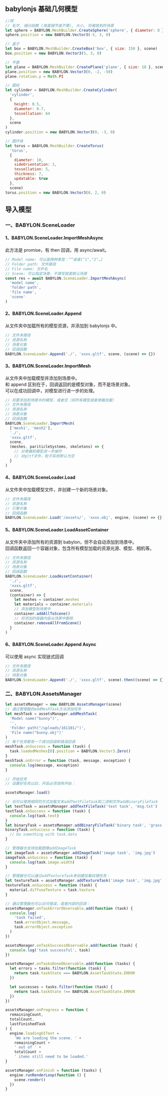 ## babylonjs 基础几何模型

```javascript
//球
// 名字, 细分段数 (高度细节或不需), 大小, 将被放到的场景
let sphere = BABYLON.MeshBuilder.CreateSphere('sphere', { diameter: 8 }, scene)
sphere.position = new BABYLON.Vector3(-5, 3, 0)
```

```javascript
// 盒子
let box = BABYLON.MeshBuilder.CreateBox('box', { size: 150 }, scene)
box.position = new BABYLON.Vector3(5, 3, 0)
```

```javascript
// 平面
let plane = BABYLON.MeshBuilder.CreatePlane('plane', { size: 10 }, scene)
plane.position = new BABYLON.Vector3(0, -2, -50)
plane.rotation.y = Math.PI
```

```javascript
// 圆柱
let cylinder = BABYLON.MeshBuilder.CreateCylinder(
  'cylinder',
  {
    height: 0.5,
    diameter: 0.7,
    tessellation: 64
  },
  scene
)
cylinder.position = new BABYLON.Vector3(0, -3, 0)
```

```javascript
// 圆环体
let torus = BABYLON.MeshBuilder.CreateTorus(
  'torus',
  {
    diameter: 10,
    sideOrientation: 2,
    tessellation: 5,
    thickness: 7,
    updatable: true
  }, 
  scene)
torus.position = new BABYLON.Vector3(0, 2, 0)
```

## 导入模型

### 一、BABYLON.SceneLoader

#### 1、BABYLON.SceneLoader.ImportMeshAsync

此方法是 promise，有 then 回调，用 async/await。

```javascript
// Model name: 可以是两种类型：“”或者["1","2"…]
// Folder path: 文件路径
// File name: 文件名
// Scene: 可以指定场景，不填写就是默认场景
const res = await BABYLON.SceneLoader.ImportMeshAsync(
  'model name',
  'folder path',
  'file name',
  'scene'
)
```

#### 2、BABYLON.SceneLoader.Append

从文件夹中加载所有的模型资源，并添加到 babylonjs 中。

```javascript
// 文件夹路径
// 资源名称
// 场景对象
// 回调函数
BABYLON.SceneLoader.Append('./', 'xxxx.gltf', scene, (scene) => {})
```

#### 3、BABYLON.SceneLoader.ImportMesh

从文件夹中加载模型并添加到场景中。  
和 append 区别在于，回调返回的是模型对象，而不是场景对象。  
可以在成功回调中，对模型进行进一步的处理。

```javascript
// 将要添加到场景中的模型，或者空（将所有模型或者骨骼加载）
// 文件夹路径
// 资源名称
// 场景对象
// 回调函数
BABYLON.SceneLoader.ImportMesh(
  ['mesh1', 'mesh2'],
  './',
  'xxxx.gltf',
  scene,
  (meshes, pariticleSystems, skeletons) => {
    // 对骨骼和模型进一步操作
    // 对gltf文件，粒子系统默认为空
  }
)
```

#### 4、BABYLON.SceneLoader.Load

从文件夹中加载模型文件，并创建一个新的场景对象。

```javascript
// 文件夹路径
// 资源名称
// 引擎对象
// 回调函数
BABYLON.SceneLoader.Load('/assets/', 'xxxx.obj', engine, (scene) => {})
```

#### 5、BABYLON.SceneLoader.LoadAssetContainer

从文件夹中添加所有的资源到 babylon，但不会自动添加到场景中。  
回调函数返回一个容器对象，包含所有模型加载的资源光源、模型、相机等。

```javascript
// 文件夹路径
// 资源名称
// 场景对象
// 回调函数
BABYLON.SceneLoader.LoadAssetContainer(
  './',
  'xxxx.gltf',
  scene,
  (container) => {
    let meshes = container.meshes
    let materials = container.materials
    // 添加模型到场景中
    container.addAllToScene()
    // 将添加的容器内容从场景中删除
    container.removeAllFromScene()
  }
)
```

#### 6、BABYLON.SceneLoader.Append Async

可以使用 async 实现链式回调

```javascript
// 文件夹路径
// 资源名称
// 场景对象
BABYLON.SceneLoader.Append('./', 'xxxx.gltf', scene).then((scene) => {})
```

### 二、BABYLON.AssetsManager

```javascript
let assetsManager = new BABYLON.AssetsManager(scene)
// 通过管理器的addMeshTask方法添加任务
let meshTask = assetsManager.addMeshTask(
  'Model name("bunny")',
  '',
  'Folder path("/uploads/161101/")',
  'File name("bunny.obj")'
)
// 每个任务都有一个成功回调和错误回调
meshTask.onSuccess = function (task) {
  task.loadedMeshes[0].position = BABYLON.Vector3.Zero()
}
meshTask.onError = function (task, message, exception) {
  console.log(message, exception)
}

// 开始任务
// 设置好任务以后，开启必须调用开始：

assetsManager.load()
```

```javascript
// 也可以使用相同的方式加载文本addTextFileTask和二进制文件addBinaryFileTask
let textTask = assetsManager.addTextFileTask('text task', 'msg.txt')
textTask.onSuccess = function (task) {
  console.log(task.text)
}
let binaryTask = assetsManager.addBinaryFileTask('binary task', 'grass.jpg')
binaryTask.onSuccess = function (task) {
  // Do something with task.data
}
```

```javascript
// 管理器也支持加载图像addImageTask
let imageTask = assetsManager.addImageTask('image task', 'img.jpg')
imageTask.onSuccess = function (task) {
  console.log(task.image.width)
}
```

```javascript
// 管理器也可以通过addTextureTask来创建加载纹理任务：
let textureTask = assetsManager.addTextureTask('image task', 'img.jpg')
textureTask.onSuccess = function (task) {
  material.diffuseTexture = task.texture
}
```

```javascript
// 通过管理器也可以访问错误，或者内部的回调：
assetsManager.onTaskErrorObservable.add(function (task) {
  console.log(
    'task failed',
    task.errorObject.message,
    task.errorObject.exception
  )
})

assetsManager.onTaskSuccessObservable.add(function (task) {
  console.log('task successful', task)
})

assetsManager.onTasksDoneObservable.add(function (tasks) {
  let errors = tasks.filter(function (task) {
    return task.taskState === BABYLON.AssetTaskState.ERROR
  })

  let successes = tasks.filter(function (task) {
    return task.taskState !== BABYLON.AssetTaskState.ERROR
  })
})

assetsManager.onProgress = function (
  remainingCount,
  totalCount,
  lastFinishedTask
) {
  engine.loadingUIText =
    'We are loading the scene. ' +
    remainingCount +
    ' out of ' +
    totalCount +
    ' items still need to be loaded.'
}

assetsManager.onFinish = function (tasks) {
  engine.runRenderLoop(function () {
    scene.render()
  })
}
```
